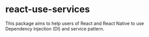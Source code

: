 # react-use-services
This package aims to help users of React and React Native to use Dependency Injection (DI) and service pattern.
